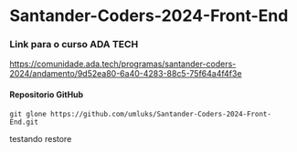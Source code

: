 # Santander-Coders-2024-Front-End

### Link para o curso ADA TECH

https://comunidade.ada.tech/programas/santander-coders-2024/andamento/9d52ea80-6a40-4283-88c5-75f64a4f4f3e

#### Repositorio GitHub

```
git glone https://github.com/umluks/Santander-Coders-2024-Front-End.git
```

testando restore
